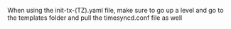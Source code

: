 When using the init-tx-(TZ).yaml file, make sure to go up a level and go to the templates folder and pull the timesyncd.conf file as well
